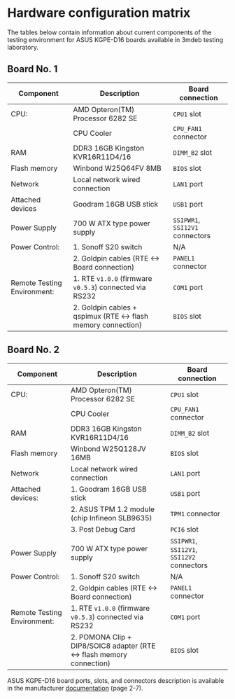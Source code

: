 # Hardware configuration matrix

The tables below contain information about current components of the testing 
environment for ASUS KGPE-D16 boards available in 3mdeb testing laboratory.

## Board No. 1

| Component                  | Description                                                  | Board connection                           |
|----------------------------|--------------------------------------------------------------|--------------------------------------------|
| CPU:                       | AMD Opteron(TM) Processor 6282 SE                            | `CPU1` slot                                |
|                            | CPU Cooler                                                   | `CPU_FAN1` connector                       |
| RAM                        | DDR3 16GB Kingston KVR16R11D4/16                             | `DIMM_B2` slot                             |
| Flash memory               | Winbond W25Q64FV 8MB                                         | `BIOS` slot                                |
| Network                    | Local network wired connection                               | `LAN1` port                                |
| Attached devices           | Goodram 16GB USB stick                                       | `USB1` port                                |
| Power Supply               | 700 W ATX type power supply                                  | `SSIPWR1`, `SSI12V1` connectors            |
| Power Control:             | 1. Sonoff S20 switch                                         | N/A                                        |
|                            | 2. Goldpin cables (RTE <-> Board connection)                 | `PANEL1` connector                         |
| Remote Testing Environment:| 1. RTE `v1.0.0` (firmware `v0.5.3`) connected via RS232      | `COM1` port                                |
|                            | 2. Goldpin cables + qspimux (RTE <-> flash memory connection)| `BIOS` slot                                |

## Board No. 2

| Component                  | Description                                                          | Board connection                           |
|----------------------------|----------------------------------------------------------------------|--------------------------------------------|
| CPU:                       | AMD Opteron(TM) Processor 6282 SE                                    | `CPU1` slot                                |
|                            | CPU Cooler                                                           | `CPU_FAN1` connector                       |
| RAM                        | DDR3 16GB Kingston KVR16R11D4/16                                     | `DIMM_B2` slot                             |
| Flash memory               | Winbond W25Q128JV 16MB                                               | `BIOS` slot                                |
| Network                    | Local network wired connection                                       | `LAN1` port                                |
| Attached devices:          | 1. Goodram 16GB USB stick                                            | `USB1` port                                |
|                            | 2. ASUS TPM 1.2 module (chip Infineon SLB9635)                       | `TPM1` connector                           |
|                            | 3. Post Debug Card                                                   | `PCI6` slot                                |
| Power Supply               | 700 W ATX type power supply                                          | `SSIPWR1`, `SSI12V1`, `SSI12V2` connectors |
| Power Control:             | 1. Sonoff S20 switch                                                 | N/A                                        |
|                            | 2. Goldpin cables (RTE <-> Board connection)                         | `PANEL1` connector                         |
| Remote Testing Environment:| 1. RTE `v1.0.0` (firmware `v0.5.3`) connected via RS232              | `COM1` port                                | 
|                            | 2. POMONA Clip + DIP8/SOIC8 adapter (RTE <-> flash memory connection)| `BIOS` slot                                |

ASUS KGPE-D16 board ports, slots, and connectors description is available in the
manufacturer [documentation](https://dlcdnets.asus.com/pub/ASUS/mb/SocketG34(1944)/KGPE-D16/Menual_QVL/E8847_KGPE-D16.pdf)
(page 2-7).
